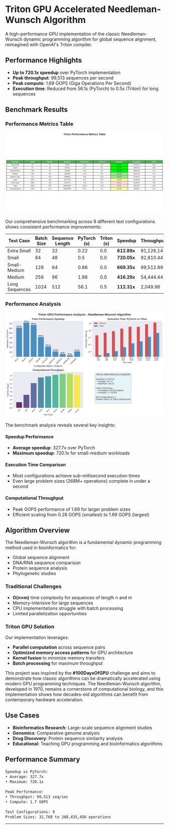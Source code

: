 # Triton GPU Accelerated Needleman-Wunsch Algorithm

A high-performance GPU implementation of the classic Needleman-Wunsch dynamic programming algorithm for global sequence alignment, reimagined with OpenAI's Triton compiler.

## Performance Highlights

- **Up to 720.1x speedup** over PyTorch implementation
- **Peak throughput**: 99,513 sequences per second
- **Peak compute**: 1.69 GOPS (Giga Operations Per Second)
- **Execution time**: Reduced from 56.1s (PyTorch) to 0.5s (Triton) for long sequences

## Benchmark Results

### Performance Metrics Table

![Triton Performance Metrics](triton_only_table.png)

Our comprehensive benchmarking across 9 different test configurations shows consistent performance improvements:

| Test Case      | Batch Size | Sequence Length | PyTorch (s) | Triton (s) | Speedup     | Throughput |
| -------------- | ---------- | --------------- | ----------- | ---------- | ----------- | ---------- |
| Extra Small    | 32         | 32              | 0.22        | 0.0        | **612.89x** | 91,126.14  |
| Small          | 64         | 48              | 0.5         | 0.0        | **720.05x** | 92,810.44  |
| Small-Medium   | 128        | 64              | 0.86        | 0.0        | **669.35x** | 99,512.89  |
| Medium         | 256        | 96              | 1.96        | 0.0        | **416.29x** | 54,444.44  |
| Long Sequences | 1024       | 512             | 56.1        | 0.5        | **112.31x** | 2,049.96   |

### Performance Analysis

![Triton GPU Performance Analysis](triton_only_benchmarks.png)

The benchmark analysis reveals several key insights:

#### Speedup Performance

- **Average speedup**: 327.7x over PyTorch
- **Maximum speedup**: 720.1x for small-medium workloads

#### Execution Time Comparison

- Most configurations achieve sub-millisecond execution times
- Even large problem sizes (268M+ operations) complete in under a second

#### Computational Throughput

- Peak GOPS performance of 1.69 for larger problem sizes
- Efficient scaling from 0.28 GOPS (smallest) to 1.69 GOPS (largest)

## Algorithm Overview

The Needleman-Wunsch algorithm is a fundamental dynamic programming method used in bioinformatics for:

- Global sequence alignment
- DNA/RNA sequence comparison
- Protein sequence analysis
- Phylogenetic studies

### Traditional Challenges

- **O(n×m)** time complexity for sequences of length n and m
- Memory-intensive for large sequences
- CPU implementations struggle with batch processing
- Limited parallelization opportunities

### Triton GPU Solution

Our implementation leverages:

- **Parallel computation** across sequence pairs
- **Optimized memory access patterns** for GPU architecture
- **Kernel fusion** to minimize memory transfers
- **Batch processing** for maximum throughput

This project was inspired by the **#100DaysOfGPU** challenge and aims to demonstrate how classic algorithms can be dramatically accelerated using modern GPU programming techniques. The Needleman-Wunsch algorithm, developed in 1970, remains a cornerstone of computational biology, and this implementation shows how decades-old algorithms can benefit from contemporary hardware acceleration.

## Use Cases

- **Bioinformatics Research**: Large-scale sequence alignment studies
- **Genomics**: Comparative genome analysis
- **Drug Discovery**: Protein sequence similarity analysis
- **Educational**: Teaching GPU programming and bioinformatics algorithms

## Performance Summary

```
Speedup vs PyTorch:
• Average: 327.7x
• Maximum: 720.1x

Peak Performance:
• Throughput: 99,513 seq/sec
• Compute: 1.7 GOPS

Test Configurations: 9
Problem Sizes: 32,768 to 268,435,456 operations
```

---
